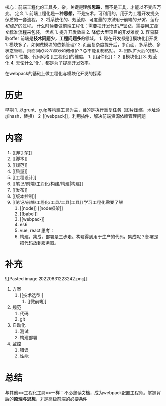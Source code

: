 核心：前端工程化的工具多，杂。关键是理解**思路**，而不是工具，才能以不变应万变。
定义
	1. 前端工程化是一种**思想**，不是技术。可利用的，用于为工程开发提交保质的一套流程。
	2. 将系统化的、规范的、可度量的*方法*用于前端的*开发、运行和维护*的过程。
什么时候要做前端工程化：需要把开发代码*产品化*，需要用*工程化*标准流程来包装。
优点
	1. 提升开发效率
	2. 降低大型项目的开发难度
	3. 容易获取offer
前端是**技术问题少，工程问题多**的领域。
	1. 现在开发都是[[模块化]]开发
		1. 模块多了，如何做模块的依赖管理?
	2. 页面复杂度提升后，多页面、多系统、多状态管理。页面间的*公共部分*如何维护？总不能复制粘贴。
	3. 团队扩大后的团队合作
		1. 性能、代码风格
[[工程化]]的维度，
	1. [[组件化]]：
	2. [[模块化]] 
	3. 规范化
	4. 无论什么“化”，都是为了提高开发效率。

在webpack的基础上做工程化与模块化开发的探索
# 历史
早期
	1. 以grunt、gulp等构建工具为主，目的是执行重复任务（图片压缩，地址添加hash，替换）
	2. [[webpack]]，利用插件，解决前端资源依赖管理问题
# 内容
1. [[脚手架]] 
2. [[脚本]] 
3. [[规范]] 
4. [[质量]] 
5. [[工程设计]] 
6. [[笔记/前端/工程化/构建/构建|构建]] 
7. [[发布]] 
8. [[版本控制]] 
9. [[笔记/前端/工程化/工具/工具|工具]] 
学习工程化需要了解
	1. [[node]] [[node框架]] 
	2. [[babel]] 
	3. [[webpack]] 
	4. es6
	5. vue, react
思考：
	1. 构建，集成，部署是三步走。构建得到用于生产的代码，集成呢？部署是把代码放到服务器。

# 补充
![[Pasted image 20220831223242.png]]
1. 方案
	1. [[技术选型]] 
		1. [[微前端]] 
2. 规范
	1. 代码
	2. git
3. 自动化
	1. 测试
	2. 构建部署
4. 监控
	1. 错误
	2. 性能
# 总结
与其他==工程化工具==一样：不必熟读文档，成为webpack配置工程师。掌握背后的**原理与思想**，才是高级前端的必要条件
